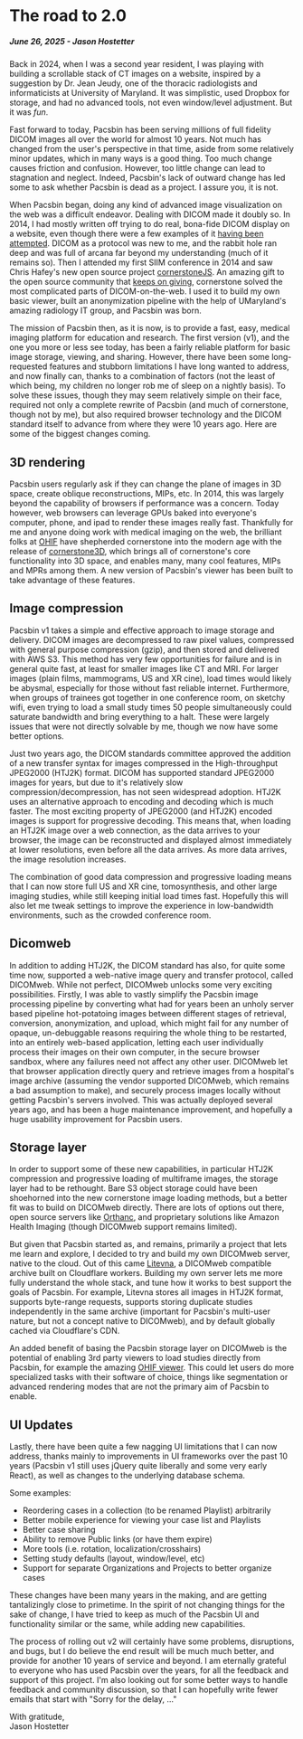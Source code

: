 # The road to 2.0

##### June 26, 2025 - Jason Hostetter

Back in 2024, when I was a second year resident, I was playing with building a scrollable stack of CT images on a website, inspired by a suggestion by Dr. Jean Jeudy, one of the thoracic radiologists and informaticists at University of Maryland. It was simplistic, used Dropbox for storage, and had no advanced tools, not even window/level adjustment. But it was _fun_.

Fast forward to today, Pacsbin has been serving millions of full fidelity DICOM images all over the world for almost 10 years. Not much has changed from the user's perspective in that time, aside from some relatively minor updates, which in many ways is a good thing. Too much change causes friction and confusion. However, too little change can lead to stagnation and neglect. Indeed, Pacsbin's lack of outward change has led some to ask whether Pacsbin is dead as a project. I assure you, it is not.

When Pacsbin began, doing any kind of advanced image visualization on the web was a difficult endeavor. Dealing with DICOM made it doubly so. In 2014, I had mostly written off trying to do real, bona-fide DICOM display on a website, even though there were a few examples of it [having been attempted](https://github.com/ivmartel/dwv). DICOM as a protocol was new to me, and the rabbit hole ran deep and was full of arcana far beyond my understanding (much of it remains so). Then I attended my first SIIM conference in 2014 and saw Chris Hafey's new open source project [cornerstoneJS](https://github.com/cornerstonejs). An amazing gift to the open source community that [keeps on giving](https://ohif.org), cornerstone solved the most complicated parts of DICOM-on-the-web. I used it to build my own basic viewer, built an anonymization pipeline with the help of UMaryland's amazing radiology IT group, and Pacsbin was born.

The mission of Pacsbin then, as it is now, is to provide a fast, easy, medical imaging platform for education and research. The first version (v1), and the one you more or less see today, has been a fairly reliable platform for basic image storage, viewing, and sharing. However, there have been some long-requested features and stubborn limitations I have long wanted to address, and now finally can, thanks to a combination of factors (not the least of which being, my children no longer rob me of sleep on a nightly basis). To solve these issues, though they may seem relatively simple on their face, required not only a complete rewrite of Pacsbin (and much of cornerstone, though not by me), but also required browser technology and the DICOM standard itself to advance from where they were 10 years ago. Here are some of the biggest changes coming.

## 3D rendering

Pacsbin users regularly ask if they can change the plane of images in 3D space, create oblique reconstructions, MIPs, etc. In 2014, this was largely beyond the capability of browsers if performance was a concern. Today however, web browsers can leverage GPUs baked into everyone's computer, phone, and ipad to render these images really fast. Thankfully for me and anyone doing work with medical imaging on the web, the brilliant folks at [OHIF](https://ohif.org) have shepherded cornerstone into the modern age with the release of [cornerstone3D](https://github.com/cornerstonejs/cornerstone3D/), which brings all of cornerstone's core functionality into 3D space, and enables many, many cool features, MIPs and MPRs among them. A new version of Pacsbin's viewer has been built to take advantage of these features.

## Image compression

Pacsbin v1 takes a simple and effective approach to image storage and delivery. DICOM images are decompressed to raw pixel values, compressed with general purpose compression (gzip), and then stored and delivered with AWS S3. This method has very few opportunities for failure and is in general quite fast, at least for smaller images like CT and MRI. For larger images (plain films, mammograms, US and XR cine), load times would likely be abysmal, especially for those without fast reliable internet. Furthermore, when groups of trainees got together in one conference room, on sketchy wifi, even trying to load a small study times 50 people simultaneously could saturate bandwidth and bring everything to a halt. These were largely issues that were not directly solvable by me, though we now have some better options.

Just two years ago, the DICOM standards committee approved the addition of a new
transfer syntax for images compressed in the High-throughput JPEG2000 (HTJ2K)
format. DICOM has supported standard JPEG2000 images for years, but due to it's
relatively slow compression/decompression, has not seen widespread adoption.
HTJ2K uses an alternative approach to encoding and decoding which is much
faster. The most exciting property of JPEG2000 (and HTJ2K) encoded images is
support for progressive decoding. This means that, when loading an HTJ2K image
over a web connection, as the data arrives to your browser, the image can be
reconstructed and displayed almost immediately at lower resolutions, even before all the data
arrives. As more data arrives, the image resolution increases.

The combination of good data compression and progressive loading means that I can now store full US and XR cine, tomosynthesis, and other large imaging studies, while still keeping initial load times fast. Hopefully this will also let me tweak settings to improve the experience in low-bandwidth environments, such as the crowded conference room.

## Dicomweb

In addition to adding HTJ2K, the DICOM standard has also, for quite some time now, supported a web-native image query and transfer protocol, called DICOMweb. While not perfect, DICOMweb unlocks some very exciting possibilities. Firstly, I was able to vastly simplify the Pacsbin image processing pipeline by converting what had for years been an unholy server based pipeline hot-potatoing images between different stages of retrieval, conversion, anonymization, and upload, which might fail for any number of opaque, un-debuggable reasons requiring the whole thing to be restarted, into an entirely web-based application, letting each user individually process their images on their own computer, in the secure browser sandbox, where any failures need not affect any other user. DICOMweb let that browser application directly query and retrieve images from a hospital's image archive (assuming the vendor supported DICOMweb, which remains a bad assumption to make), and securely process images locally without getting Pacsbin's servers involved. This was actually deployed several years ago, and has been a huge maintenance improvement, and hopefully a huge usability improvement for Pacsbin users.

## Storage layer

In order to support some of these new capabilities, in particular HTJ2K
compression and progressive loading of multiframe images, the storage layer had
to be rethought. Bare S3 object storage could have been shoehorned into the new
cornerstone image loading methods, but a better fit was to build on DICOMweb
directly. There are lots of options out there, open source servers like
[Orthanc](https://www.orthanc-server.com/), and proprietary solutions like
Amazon Health Imaging (though DICOMweb support remains limited).

But given that Pacsbin started as, and remains, primarily a project that lets me
learn and explore, I decided to try and build my own DICOMweb server, native to
the cloud. Out of this came [Litevna](https://litevna.app), a DICOMweb
compatible archive built on Cloudflare workers. Building my own server lets me
more fully understand the whole stack, and tune how it works to best support the
goals of Pacsbin. For example, Litevna stores all images in HTJ2K format,
supports byte-range requests, supports storing duplicate studies independently
in the same archive (important for Pacsbin's multi-user nature, but not a
concept native to DICOMweb), and by default globally cached via Cloudflare's
CDN.

An added benefit of basing the Pacsbin storage layer on DICOMweb is the potential of enabling 3rd party viewers to load studies directly from Pacsbin, for example the amazing [OHIF viewer](https://ohif.org). This could let users do more specialized tasks with their software of choice, things like segmentation or advanced rendering modes that are not the primary aim of Pacsbin to enable.

## UI Updates

Lastly, there have been quite a few nagging UI limitations that I can now address, thanks mainly to improvements in UI frameworks over the past 10 years (Pacsbin v1 still uses jQuery quite liberally and some very early React), as well as changes to the underlying database schema.

Some examples:

- Reordering cases in a collection (to be renamed Playlist) arbitrarily
- Better mobile experience for viewing your case list and Playlists
- Better case sharing
- Ability to remove Public links (or have them expire)
- More tools (i.e. rotation, localization/crosshairs)
- Setting study defaults (layout, window/level, etc)
- Support for separate Organizations and Projects to better organize cases

These changes have been many years in the making, and are getting tantalizingly close to primetime. In the spirit of not changing things for the sake of change, I have tried to keep as much of the Pacsbin UI and functionality similar or the same, while adding new capabilities.

The process of rolling out v2 will certainly have some problems, disruptions, and bugs, but I do believe the end result will be much much better, and provide for another 10 years of service and beyond. I am eternally grateful to everyone who has used Pacsbin over the years, for all the feedback and support of this project. I'm also looking out for some better ways to handle feedback and community discussion, so that I can hopefully write fewer emails that start with "Sorry for the delay, ..."

With gratitude,  
Jason Hostetter
